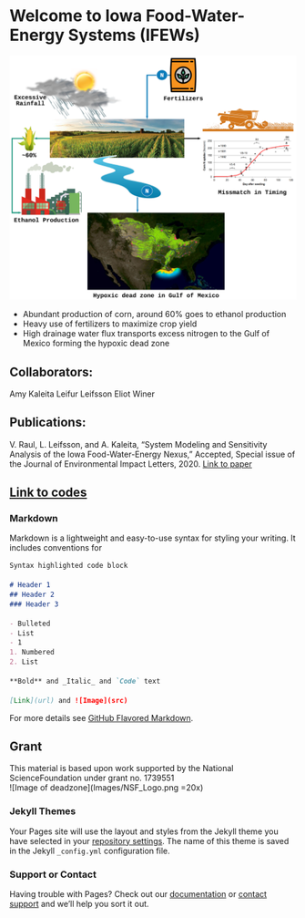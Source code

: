 # Welcome to Iowa Food-Water-Energy Systems (IFEWs) 


![Image of deadzone](Images/dead_zone.png)

- Abundant production of corn, around 60% goes to ethanol production
- Heavy use of fertilizers to maximize crop yield
- High drainage water flux transports excess nitrogen to the Gulf of Mexico forming the hypoxic dead zone 

## Collaborators:
Amy Kaleita
Leifur Leifsson
Eliot Winer


## Publications:
V. Raul, L. Leifsson, and A. Kaleita, “System Modeling and Sensitivity Analysis of the Iowa Food-Water-Energy Nexus,” Accepted, Special issue of the Journal of Environmental Impact Letters, 2020. [Link to paper](https://github.com/ifews/IFEWs/tree/gh-pages/Papers) 

## [Link to codes](https://github.com/ifews/IFEWs/tree/gh-pages/Codes) 

### Markdown

Markdown is a lightweight and easy-to-use syntax for styling your writing. It includes conventions for

```markdown
Syntax highlighted code block

# Header 1
## Header 2
### Header 3

- Bulleted
- List
- 1
1. Numbered
2. List

**Bold** and _Italic_ and `Code` text

[Link](url) and ![Image](src)
```

For more details see [GitHub Flavored Markdown](https://guides.github.com/features/mastering-markdown/).


## Grant
This material is based upon work supported by the National ScienceFoundation under grant no.  1739551  
![Image of deadzone](Images/NSF_Logo.png =20x)


### Jekyll Themes

Your Pages site will use the layout and styles from the Jekyll theme you have selected in your [repository settings](https://github.com/ifews/ifews/settings). The name of this theme is saved in the Jekyll `_config.yml` configuration file.

### Support or Contact

Having trouble with Pages? Check out our [documentation](https://docs.github.com/categories/github-pages-basics/) or [contact support](https://github.com/contact) and we’ll help you sort it out.
